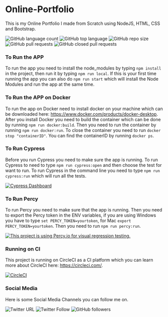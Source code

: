 # Online-Portfolio
This is my Online Portfolio I made from Scratch using NodeJS, HTML, CSS and Bootstrap.

![GitHub language count](https://img.shields.io/github/languages/count/Dhaigh94/Online-Portfolio)
![GitHub top language](https://img.shields.io/github/languages/top/Dhaigh94/Online-Portfolio)
![GitHub repo size](https://img.shields.io/github/repo-size/Dhaigh94/Online-Portfolio)
![GitHub pull requests](https://img.shields.io/github/issues-pr/Dhaigh94/Online-Portfolio)
![GitHub closed pull requests](https://img.shields.io/github/issues-pr-closed/Dhaigh94/Online-Portfolio)

### To Run the APP
To run the app you need to install the node_modules by typing ```npm install``` in the project, then run it by typing ```npm run local```. If this is your first time running the app you can also do ```npm run start``` which will install the Node Modules and run the app at the same time.

### To Run the APP on Docker
To run the app on Docker need to install docker on your machine which can be downloaded here: https://www.docker.com/products/docker-desktop. After you install Docker you need to build the container which can be done by running ```npm run docker:build```. Then you need to run the container by running ```npm run docker:run```. To close the container you need to run ```docker stop "containerID"```. You can find the containerID by running ```docker ps```.

### To Run Cypress
Before you run Cypress you need to make sure the app is running.
To run Cypress to need to type ```npm run cypress:open``` and then choose the test for want to run.
To run Cypress in the command line you need to type ```npm run cypress:run``` which will run all the tests.

[![Cypress Dashboard](https://img.shields.io/badge/cypress-dashboard-brightgreen.svg)](https://dashboard.cypress.io/projects/hmdg5m/runs)

### To Run Percy
To run Percy you need to make sure that the app is running.
Then you need to export the Percy token in the ENV variables, if you are using Windows you have to type ```set PERCY_TOKEN=yourtoken```, for Mac ```export PERCY_TOKEN=yourtoken```.
Then you need to run ```npm run percy:run```.

[![This project is using Percy.io for visual regression testing.](https://percy.io/static/images/percy-badge.svg)](https://percy.io/Davids-Stuff/Online-Portfolio)

### Running on CI
This project is running on CircleCI as a CI platform which you can learn more about CircleCI here: https://circleci.com/.

[![CircleCI](https://circleci.com/gh/Dhaigh94/Online-Portfolio.svg?style=shield)](https://circleci.com/gh/Dhaigh94/Online-Portfolio)

### Social Media
Here is some Social Media Channels you can follow me on.

![Twitter URL](https://img.shields.io/twitter/url?style=social&url=https%3A%2F%2Ftwitter.com%2Fhome)
![Twitter Follow](https://img.shields.io/twitter/follow/BugDevilDavid?style=social)
![GitHub followers](https://img.shields.io/github/followers/Dhaigh94?style=social)